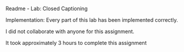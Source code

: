 Readme - Lab: Closed Captioning

Implementation: Every part of this lab has been implemented correctly.

I did not collaborate with anyone for this assignment. 

It took approximately 3 hours to complete this assignment
